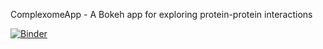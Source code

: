 ComplexomeApp - A Bokeh app for exploring protein-protein interactions

[![Binder](https://mybinder.org/badge_logo.svg)](https://mybinder.org/v2/gh/macraild/complexomeApp/HEAD?urlpath=%2Fproxy%2F5006%2Fbokeh-app)

